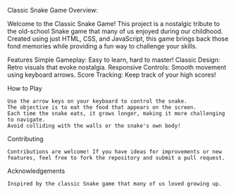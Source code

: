 Classic Snake Game
Overview:

Welcome to the Classic Snake Game! This project is a nostalgic tribute to the old-school Snake game that many of us enjoyed during our childhood. Created using just HTML, CSS, and JavaScript, this game brings back those fond memories while providing a fun way to challenge your skills.

Features
    Simple Gameplay: Easy to learn, hard to master!
    Classic Design: Retro visuals that evoke nostalgia.
    Responsive Controls: Smooth movement using keyboard arrows.
    Score Tracking: Keep track of your high scores!

How to Play

    Use the arrow keys on your keyboard to control the snake.
    The objective is to eat the food that appears on the screen.
    Each time the snake eats, it grows longer, making it more challenging to navigate.
    Avoid colliding with the walls or the snake's own body!

Contributing

    Contributions are welcome! If you have ideas for improvements or new features, feel free to fork the repository and submit a pull request.

Acknowledgements

    Inspired by the classic Snake game that many of us loved growing up.
